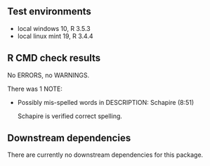 ## Test environments
* local windows 10, R 3.5.3
* local linux mint 19, R 3.4.4

## R CMD check results
No ERRORS, no WARNINGS.

There was 1 NOTE:

* Possibly mis-spelled words in DESCRIPTION:
  Schapire (8:51)
  
  Schapire is verified correct spelling.


## Downstream dependencies
There are currently no downstream dependencies for this package.
